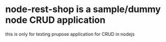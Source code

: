 # node-rest-shop is a sample/dummy node CRUD application
this is only for testing prupose application for CRUD in nodejs
